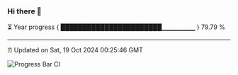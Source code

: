 ### Hi there 👋

⏳ Year progress { ███████████████████████▁▁▁▁▁▁▁ } 79.79 %

---

⏰ Updated on Sat, 19 Oct 2024 00:25:46 GMT

![Progress Bar CI](https://github.com/EinsPommes/EinsPommes/blob/main/.github/workflows/main.yml)
